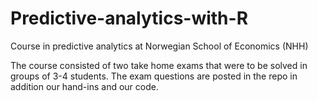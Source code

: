 # Predictive-analytics-with-R
Course in predictive analytics at Norwegian School of Economics (NHH)

The course consisted of two take home exams that were to be solved in groups of 3-4 students. The exam questions are posted in the repo in addition our hand-ins and our code.